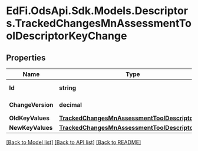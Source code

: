 # EdFi.OdsApi.Sdk.Models.Descriptors.TrackedChangesMnAssessmentToolDescriptorKeyChange

## Properties

Name | Type | Description | Notes
------------ | ------------- | ------------- | -------------
**Id** | **string** | Resource identifier | [optional] 
**ChangeVersion** | **decimal** | Change version | [optional] 
**OldKeyValues** | [**TrackedChangesMnAssessmentToolDescriptorKey**](TrackedChangesMnAssessmentToolDescriptorKey.md) |  | [optional] 
**NewKeyValues** | [**TrackedChangesMnAssessmentToolDescriptorKey**](TrackedChangesMnAssessmentToolDescriptorKey.md) |  | [optional] 

[[Back to Model list]](../README.md#documentation-for-models) [[Back to API list]](../README.md#documentation-for-api-endpoints) [[Back to README]](../README.md)

